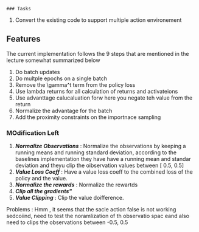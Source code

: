     ### Tasks
1. Convert the existing code to support multiple action environement

## Features
The current implementation follows the 9 steps that are mentioned in the lecture somewhat summarized below
1. Do batch updates
2. Do multple epochs on a single batch
3. Remove the \gamma^t term from the policy loss
4. Use lambda returns for all calculation of returns and activateions
5. Use advanttage calucaluation forw here you negate teh value from the return
6. Normalize the advantage for the batch
7. Add the proximity constraints on the importnace sampling


### MOdification Left
1. ***Normalize Observations*** : Normalize the observations by keeping a running means and running standard deviation, according to the baselines implementation they have have a running mean and standar deviation and theyu clip the oibservation values between [ 0.5, 0.5]
2. ***Value Loss Coeff*** : Have a value loss coeff to the combined loss of the policy and the value.
3. ***Normalize the rewards*** : Normalize the rewartds
4. ***Clip all the gradients"***
5. ***Value Clipping*** : Clip the value doifference.


Problems : 
Hmm , it seems that the sacle action false is not working
sedcoiind, need to test the noramlization of th observatio spac eand also need to clips the observations between -0.5, 0.5